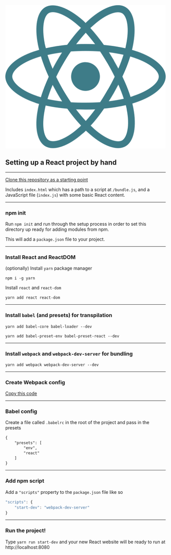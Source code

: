 <img src="img/react.svg" class="spin logo logo--small" />

## Setting up a React project by hand

---

[Clone this repository as a starting point](https://github.com/react-sessions/react-barebones)

Includes `index.html` which has a path to a script at `/bundle.js`, and a JavaScript file (`index.js`) with some basic React content.

---

### npm init

Run `npm init` and run through the setup process in order to set this directory up ready for adding modules from npm.

This will add a `package.json` file to your project.

---

### Install React and ReactDOM

(optionally) Install `yarn` package manager

```
npm i -g yarn
```

Install `react` and `react-dom`

```
yarn add react react-dom
```

---

### Install `babel` (and presets) for transpilation

```
yarn add babel-core babel-loader --dev
```

```
yarn add babel-preset-env babel-preset-react --dev
```

---

### Install `webpack` and `webpack-dev-server` for bundling

```
yarn add webpack webpack-dev-server --dev
```

---

### Create Webpack config

[Copy this code](https://gist.github.com/DamianMullins/cf2a11b01d9e14f65add055e71eb8bf4)

---

### Babel config

Create a file called `.babelrc` in the root of the project and pass in the presets

```
{
    "presets": [
        "env",
        "react"
    ]
}
```

---

### Add npm script

Add a `"scripts"` property to the `package.json` file like so

```js
"scripts": {
    "start-dev": "webpack-dev-server"
}
```

---

### Run the project!

Type `yarn run start-dev` and your new React website will be ready to run at http://localhost:8080

